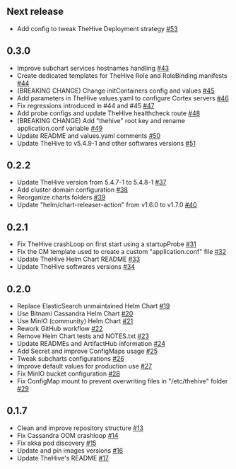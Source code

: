 ## Next release

- Add config to tweak TheHive Deployment strategy [#53](https://github.com/StrangeBeeCorp/helm-charts/pull/53)


## 0.3.0

- Improve subchart services hostnames handling [#43](https://github.com/StrangeBeeCorp/helm-charts/pull/43)
- Create dedicated templates for TheHive Role and RoleBinding manifests [#44](https://github.com/StrangeBeeCorp/helm-charts/pull/44)
- (BREAKING CHANGE) Change initContainers config and values [#45](https://github.com/StrangeBeeCorp/helm-charts/pull/45)
- Add parameters in TheHive values.yaml to configure Cortex servers [#46](https://github.com/StrangeBeeCorp/helm-charts/pull/46)
- Fix regressions introduced in #44 and #45 [#47](https://github.com/StrangeBeeCorp/helm-charts/pull/47)
- Add probe configs and update TheHive healthcheck route [#48](https://github.com/StrangeBeeCorp/helm-charts/pull/48)
- (BREAKING CHANGE) Add "thehive" root key and rename application.conf variable [#49](https://github.com/StrangeBeeCorp/helm-charts/pull/49)
- Update README and values.yaml comments [#50](https://github.com/StrangeBeeCorp/helm-charts/pull/50)
- Update TheHive to v5.4.9-1 and other softwares versions [#51](https://github.com/StrangeBeeCorp/helm-charts/pull/51)


## 0.2.2

- Update TheHive version from 5.4.7-1 to 5.4.8-1 [#37](https://github.com/StrangeBeeCorp/helm-charts/pull/37)
- Add cluster domain configuration [#38](https://github.com/StrangeBeeCorp/helm-charts/pull/38)
- Reorganize charts folders [#39](https://github.com/StrangeBeeCorp/helm-charts/pull/39)
- Update "helm/chart-releaser-action" from v1.6.0 to v1.7.0 [#40](https://github.com/StrangeBeeCorp/helm-charts/pull/40)


## 0.2.1

- Fix TheHive crashLoop on first start using a startupProbe [#31](https://github.com/StrangeBeeCorp/helm-charts/pull/31)
- Fix the CM template used to create a custom "application.conf" file [#32](https://github.com/StrangeBeeCorp/helm-charts/pull/32)
- Update TheHive Helm Chart README [#33](https://github.com/StrangeBeeCorp/helm-charts/pull/33)
- Update TheHive softwares versions [#34](https://github.com/StrangeBeeCorp/helm-charts/pull/34)


## 0.2.0

- Replace ElasticSearch unmaintained Helm Chart [#19](https://github.com/StrangeBeeCorp/helm-charts/pull/19)
- Use Bitnami Cassandra Helm Chart [#20](https://github.com/StrangeBeeCorp/helm-charts/pull/20)
- Use MinIO (community) Helm Chart [#21](https://github.com/StrangeBeeCorp/helm-charts/pull/21)
- Rework GitHub workflow [#22](https://github.com/StrangeBeeCorp/helm-charts/pull/22)
- Remove Helm Chart tests and NOTES.txt [#23](https://github.com/StrangeBeeCorp/helm-charts/pull/23)
- Update READMEs and ArtifactHub information [#24](https://github.com/StrangeBeeCorp/helm-charts/pull/24)
- Add Secret and improve ConfigMaps usage [#25](https://github.com/StrangeBeeCorp/helm-charts/pull/25)
- Tweak subcharts configurations [#26](https://github.com/StrangeBeeCorp/helm-charts/pull/26)
- Improve default values for production use [#27](https://github.com/StrangeBeeCorp/helm-charts/pull/27)
- Fix MinIO bucket configuration [#28](https://github.com/StrangeBeeCorp/helm-charts/pull/28)
- Fix ConfigMap mount to prevent overwriting files in "/etc/thehive" folder [#29](https://github.com/StrangeBeeCorp/helm-charts/pull/29)


## 0.1.7

- Clean and improve repository structure [#13](https://github.com/StrangeBeeCorp/helm-charts/pull/13)
- Fix Cassandra OOM crashloop [#14](https://github.com/StrangeBeeCorp/helm-charts/pull/14)
- Fix akka pod discovery [#15](https://github.com/StrangeBeeCorp/helm-charts/pull/15)
- Update and pin images versions [#16](https://github.com/StrangeBeeCorp/helm-charts/pull/16)
- Update TheHive's README [#17](https://github.com/StrangeBeeCorp/helm-charts/pull/17)
